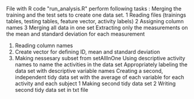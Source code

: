 File with R code "run_analysis.R" perform following tasks :
Merging the training and the test sets to create one data set.
1 Reading files (trainings tables, testing tables, feature vector, activity labels)
2 Assigning column names
3 Merging all data in one set
Extracting only the measurements on the mean and standard deviation for each measurement
1. Reading column names
2. Create vector for defining ID, mean and standard deviation
3. Making nessesary subset from setAllInOne
Using descriptive activity names to name the activities in the data set
Appropriately labeling the data set with descriptive variable names
Creating a second, independent tidy data set with the average of each variable for each activity and each subject
1 Making second tidy data set
2 Writing second tidy data set in txt file
